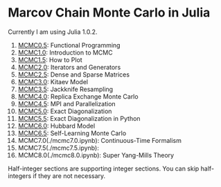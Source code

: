 # Marcov Chain Monte Carlo in Julia

Currently I am using Julia 1.0.2.

1. [MCMC0.5](./mcmc0.5.ipynb): Functional Programming
1. [MCMC1.0](./mcmc1.0.ipynb): Introduction to MCMC
1. [MCMC1.5](./mcmc1.5.ipynb): How to Plot
1. [MCMC2.0](./mcmc2.0.ipynb): Iterators and Generators
1. [MCMC2.5](./mcmc2.5.ipynb): Dense and Sparse Matrices
1. [MCMC3.0](./mcmc3.0.ipynb): Kitaev Model
1. [MCMC3.5](./mcmc3.5.ipynb): Jackknife Resampling
1. [MCMC4.0](./mcmc4.0.ipynb): Replica Exchange Monte Carlo
1. [MCMC4.5](./mcmc4.5.jl): MPI and Parallelization
1. [MCMC5.0](./mcmc5.0.ipynb): Exact Diagonalization
1. [MCMC5.5](./mcmc5.5.ipynb): Exact Diagonalization in Python
1. [MCMC6.0](./mcmc6.0.ipynb): Hubbard Model
1. [MCMC6.5](./mcmc6.5.ipynb): Self-Learning Monte Carlo
1. MCMC7.0(./mcmc7.0.ipynb): Continuous-Time Formalism
1. MCMC7.5(./mcmc7.5.ipynb):
1. MCMC8.0(./mcmc8.0.ipynb): Super Yang-Mills Theory

Half-integer sections are supporting integer sections. You can skip half-integers if they are not necessary.
